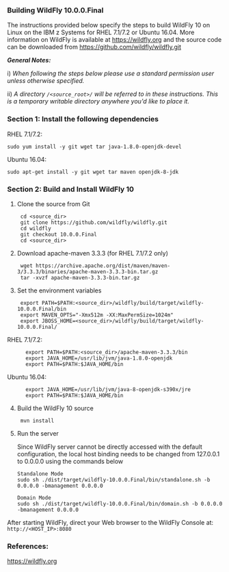 <!---PACKAGE:WildFly--->
<!---DISTRO:RHEL 7.1:10--->
<!---DISTRO:Ubuntu 16.x:10--->

### Building WildFly 10.0.0.Final

The instructions provided below specify the steps to build WildFly 10 on Linux on the IBM z Systems for RHEL 7.1/7.2 or Ubuntu 16.04. More information on WildFly is available at https://wildfly.org and the source code can be downloaded from https://github.com/wildfly/wildfly.git

_**General Notes:**_

i) _When following the steps below please use a standard permission user unless otherwise specified._

ii) _A directory `/<source_root>/` will be referred to in these instructions. This is a temporary writable directory anywhere you'd like to place it._

### Section 1: Install the following dependencies
	
RHEL 7.1/7.2:
```
sudo yum install -y git wget tar java-1.8.0-openjdk-devel
```

Ubuntu 16.04:
```
sudo apt-get install -y git wget tar maven openjdk-8-jdk 
```


### Section 2: Build and Install WildFly 10
1. Clone the source from Git 

		cd <source_dir>
		git clone https://github.com/wildfly/wildfly.git
		cd wildfly
		git checkout 10.0.0.Final
		cd <source_dir>
        
2. Download apache-maven 3.3.3 (for RHEL 7.1/7.2 only)

		wget https://archive.apache.org/dist/maven/maven-3/3.3.3/binaries/apache-maven-3.3.3-bin.tar.gz
		tar -xvzf apache-maven-3.3.3-bin.tar.gz
		
3. Set the environment variables 

		export PATH=$PATH:<source_dir>/wildfly/build/target/wildfly-10.0.0.Final/bin
		export MAVEN_OPTS="-Xmx512m -XX:MaxPermSize=1024m"
		export JBOSS_HOME=<source_dir>/wildfly/build/target/wildfly-10.0.0.Final/
		
  RHEL 7.1/7.2:
  ```
		export PATH=$PATH:<source_dir>/apache-maven-3.3.3/bin
		export JAVA_HOME=/usr/lib/jvm/java-1.8.0-openjdk
		export PATH=$PATH:$JAVA_HOME/bin
  ```
  Ubuntu 16.04:
  ```  
		export JAVA_HOME=/usr/lib/jvm/java-8-openjdk-s390x/jre
		export PATH=$PATH:$JAVA_HOME/bin
  ```

4. Build the WildFly 10 source
        
		mvn install	
	
5. Run the server 
	
	Since WildFly server cannot be directly accessed with the default configuration, the local host binding needs to be changed from
	127.0.0.1 to 0.0.0.0 using the commands below
	
	``` 
	Standalone Mode
	sudo sh ./dist/target/wildfly-10.0.0.Final/bin/standalone.sh -b 0.0.0.0 -bmanagement 0.0.0.0
			
	Domain Mode
	sudo sh ./dist/target/wildfly-10.0.0.Final/bin/domain.sh -b 0.0.0.0 -bmanagement 0.0.0.0
	```		
	
After starting WildFly, direct your Web browser to the WildFly Console at: ```http://<HOST_IP>:8080```

### References:
https://wildfly.org
